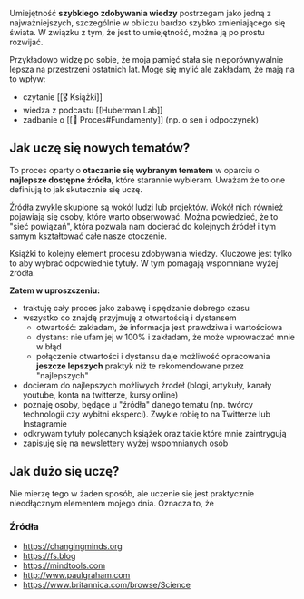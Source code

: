Umiejętność **szybkiego zdobywania wiedzy** postrzegam jako jedną z najważniejszych, szczególnie w obliczu bardzo szybko zmieniającego się świata. W związku z tym, że jest to umiejętność, można ją po prostu rozwijać. 

Przykładowo widzę po sobie, że moja pamięć stała się nieporównywalnie lepsza na przestrzeni ostatnich lat. Mogę się mylić ale zakładam, że mają na to wpływ:
- czytanie [[🎖️ Książki]]
- wiedza z podcastu [[Huberman Lab]]
- zadbanie o [[💫 Proces#Fundamenty]] (np. o sen i odpoczynek)

## Jak uczę się nowych tematów?
To proces oparty o **otaczanie się wybranym tematem** w oparciu o **najlepsze dostępne źródła**, które starannie wybieram. Uważam że to one definiują to jak skutecznie się uczę. 

Źródła zwykle skupione są wokół ludzi lub projektów. Wokół nich również pojawiają się osoby, które warto obserwować. Można powiedzieć, że to "sieć powiązań", która pozwala nam docierać do kolejnych źródeł i tym samym kształtować całe nasze otoczenie. 

Książki to kolejny element procesu zdobywania wiedzy. Kluczowe jest tylko to aby wybrać odpowiednie tytuły. W tym pomagają wspomniane wyżej źródła. 

**Zatem w uproszczeniu:** 
- traktuję cały proces jako zabawę i spędzanie dobrego czasu
- wszystko co znajdę przyjmuję z otwartością i dystansem
	- otwartość: zakładam, że informacja jest prawdziwa i wartościowa
	- dystans: nie ufam jej w 100% i zakładam, że może wprowadzać mnie w błąd
	- połączenie otwartości i dystansu daje możliwość opracowania **jeszcze lepszych** praktyk niż te rekomendowane przez "najlepszych"
- docieram do najlepszych możliwych źrodeł (blogi, artykuły, kanały youtube, konta na twitterze, kursy online)
- poznaję osoby, będące u "źródła" danego tematu (np. twórcy technologii czy wybitni eksperci). Zwykle robię to na Twitterze lub Instagramie
- odkrywam tytuły polecanych książek oraz takie które mnie zaintrygują
- zapisuję się na newslettery wyżej wspomnianych osób

## Jak dużo się uczę?
Nie mierzę tego w żaden sposób, ale uczenie się jest praktycznie nieodłącznym elementem mojego dnia. Oznacza to, że 

### Źródła
- https://changingminds.org
- https://fs.blog
- https://mindtools.com
- http://www.paulgraham.com
- https://www.britannica.com/browse/Science
